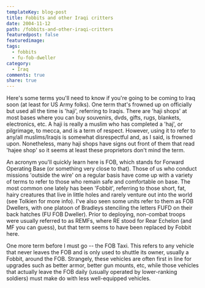 ```yaml
---
templateKey: blog-post
title: Fobbits and other Iraqi critters
date: 2004-11-12
path: /fobbits-and-other-iraqi-critters
featuredpost: false
featuredimage:
tags:
  - fobbits
  - fu-fob-dweller
category:
  - Iraq
comments: true
share: true
---
```


Here's some terms you'll need to know if you're going to be coming to Iraq soon (at least for US Army folks). One term that's frowned up on officially but used all the time is 'haji', referring to Iraqis. There are 'haji shops' at most bases where you can buy souvenirs, dvds, gifts, rugs, blankets, electronics, etc. A haji is really a muslim who has completed a 'haj', or pilgrimage, to mecca, and is a term of respect. However, using it to refer to any/all muslims/Iraqis is somewhat disrespectful and, as I said, is frowned upon. Nonetheless, many haji shops have signs out front of them that read 'hajee shop' so it seems at least these proprietors don't mind the term.

An acronym you'll quickly learn here is FOB, which stands for Forward Operating Base (or something very close to that). Those of us who conduct missions 'outside the wire' on a regular basis have come up with a variety of terms to refer to those who remain safe and comfortable on base. The most common one lately has been 'Fobbit', referring to those short, fat, hairy creatures that live in little holes and rarely venture out into the world (see Tolkien for more info). I've also seen some units refer to them as FOB Dwellers, with one platoon of Bradleys stenciling the letters FUFD on their back hatches (FU FOB Dweller). Prior to deploying, non-combat troops were usually referred to as REMFs, where RE stood for Rear Echelon (and MF you can guess), but that term seems to have been replaced by Fobbit here.

One more term before I must go -- the FOB Taxi. This refers to any vehicle that never leaves the FOB and is only used to shuttle its owner, usually a Fobbit, around the FOB. Strangely, these vehicles are often first in line for upgrades such as better armor, better gun mounts, etc, while those vehicles that actually leave the FOB daily (usually operated by lower-ranking soldiers) must make do with less well-equipped vehicles.
